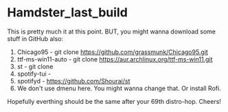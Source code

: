 # Hamdster_last_build
This is pretty much it at this point. BUT, you might wanna download some stuff in GitHub also:

1) Chicago95 - git clone https://github.com/grassmunk/Chicago95.git
2) ttf-ms-win11-auto - git clone https://aur.archlinux.org/ttf-ms-win11.git
4) st - git clone 
5) spotify-tui -
6) spotifyd - https://github.com/Shourai/st
7) We don't use dmenu here. You might wanna change that. Or install Rofi.

Hopefully everthing should be the same after your 69th distro-hop. Cheers!
